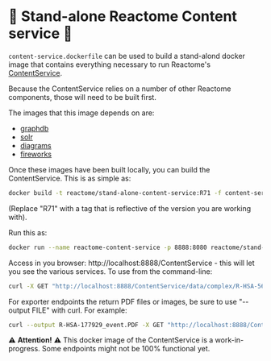 # :construction: Stand-alone Reactome Content service :construction:

`content-service.dockerfile` can be used to build a stand-alond docker image that contains everything necessary to run Reactome's [ContentService](https://reactome.org/dev/content-service).

Because the ContentService relies on a number of other Reactome components, those will need to be built first.

The images that this image depends on are:
 - [graphdb](../neo4j)
 - [solr](../solr)
 - [diagrams](../diagram-generator)
 - [fireworks](../fireworks-generator)

Once these images have been built locally, you can build the ContentService. This is as simple as:

```bash
docker build -t reactome/stand-alone-content-service:R71 -f content-service.dockerfile .
```

(Replace "R71" with a tag that is reflective of the version you are working with).

Run this as:
```bash
docker run --name reactome-content-service -p 8888:8080 reactome/stand-alone-content-service:R71
```
Access in you browser: http://localhost:8888/ContentService - this will let you see the various services.
To use from the command-line:
```bash
curl -X GET "http://localhost:8888/ContentService/data/complex/R-HSA-5674003/subunits?excludeStructures=false" -H "accept: application/json"
```
For exporter endpoints the return PDF files or images, be sure to use "--output FILE" with curl. For example:
```bash
curl --output R-HSA-177929_event.PDF -X GET "http://localhost:8888/ContentService/exporter/document/event/R-HSA-177929.pdf?level%20%5B0%20-%201%5D=1&diagramProfile=Modern&resource=total&analysisProfile=Standard" -H "accept: application/pdf"
```

:warning: **Attention!** :warning: This docker image of the ContentService is a work-in-progress. Some endpoints might not be 100% functional yet.
